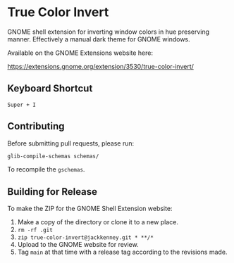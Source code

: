 # True Color Invert

GNOME shell extension for inverting window colors in hue preserving manner. Effectively a manual dark theme for GNOME windows.

Available on the GNOME Extensions website here:

https://extensions.gnome.org/extension/3530/true-color-invert/

## Keyboard Shortcut

`Super + I`

## Contributing

Before submitting pull requests, please run:

```bash
glib-compile-schemas schemas/
```

To recompile the `gschemas`.

## Building for Release

To make the ZIP for the GNOME Shell Extension website: 

1. Make a copy of the directory or clone it to a new place.
2. `rm -rf .git`
3. `zip true-color-invert@jackkenney.git * **/*`
4. Upload to the GNOME website for review.
5. Tag `main` at that time with a release tag according to the revisions made.
